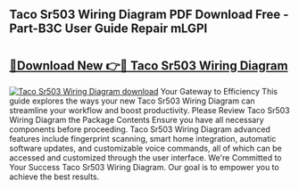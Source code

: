 ## Taco Sr503 Wiring Diagram PDF Download Free - Part-B3C User Guide Repair mLGPI

# <h2><a href="http://dfhn713.blite.top/?on=Taco+Sr503+Wiring+Diagram">🔗Download New 👉🔴 Taco Sr503 Wiring Diagram</a></h2>

[![Taco Sr503 Wiring Diagram download](https://i.imgur.com/lujVjoI.png)](http://dfhn713.blite.top/?on=Taco+Sr503+Wiring+Diagram)
Your Gateway to Efficiency This guide explores the ways your new Taco Sr503 Wiring Diagram can streamline your workflow and boost productivity. Please Review Taco Sr503 Wiring Diagram the Package Contents Ensure you have all necessary components before proceeding. Taco Sr503 Wiring Diagram advanced features include fingerprint scanning, smart home integration, automatic software updates, and customizable voice commands, all of which can be accessed and customized through the user interface. We're Committed to Your Success Taco Sr503 Wiring Diagram. Our goal is to empower you to achieve the best results.
